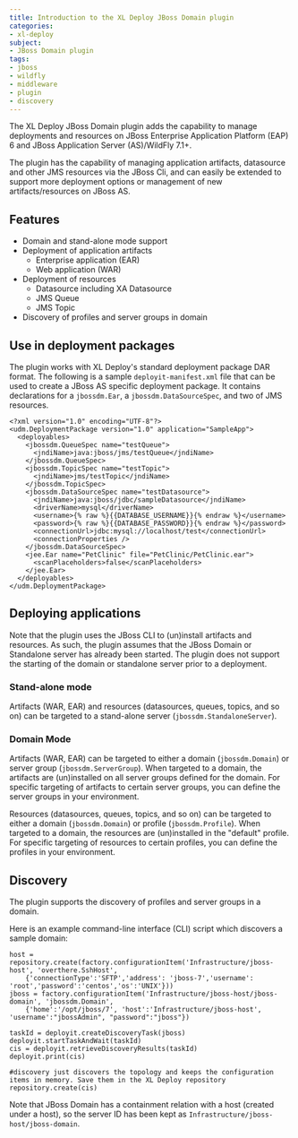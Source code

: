 ```yaml
---
title: Introduction to the XL Deploy JBoss Domain plugin
categories:
- xl-deploy
subject:
- JBoss Domain plugin
tags:
- jboss
- wildfly
- middleware
- plugin
- discovery
---
```


The XL Deploy JBoss Domain plugin adds the capability to manage deployments and resources on JBoss Enterprise Application Platform (EAP) 6 and JBoss Application Server (AS)/WildFly 7.1+.

The plugin has the capability of managing application artifacts, datasource and other JMS resources via the JBoss Cli, and can easily be extended to support more deployment options or management of new artifacts/resources on JBoss AS.

## Features

* Domain and stand-alone mode support
* Deployment of application artifacts
    * Enterprise application (EAR)
    * Web application (WAR)
* Deployment of resources
    * Datasource including XA Datasource
    * JMS Queue
    * JMS Topic
* Discovery of profiles and server groups in domain

## Use in deployment packages

The plugin works with XL Deploy's standard deployment package DAR format. The following is a sample `deployit-manifest.xml` file that can be used to create a JBoss AS specific deployment package. It contains declarations for a `jbossdm.Ear`, a `jbossdm.DataSourceSpec`, and two of JMS resources.

    <?xml version="1.0" encoding="UTF-8"?>
    <udm.DeploymentPackage version="1.0" application="SampleApp">
      <deployables>
        <jbossdm.QueueSpec name="testQueue">
          <jndiName>java:jboss/jms/testQueue</jndiName>
        </jbossdm.QueueSpec>
        <jbossdm.TopicSpec name="testTopic">
          <jndiName>jms/testTopic</jndiName>
        </jbossdm.TopicSpec>
        <jbossdm.DataSourceSpec name="testDatasource">
          <jndiName>java:jboss/jdbc/sampleDatasource</jndiName>
          <driverName>mysql</driverName>
          <username>{% raw %}{{DATABASE_USERNAME}}{% endraw %}</username>
          <password>{% raw %}{{DATABASE_PASSWORD}}{% endraw %}</password>
          <connectionUrl>jdbc:mysql://localhost/test</connectionUrl>
          <connectionProperties />
        </jbossdm.DataSourceSpec>
        <jee.Ear name="PetClinic" file="PetClinic/PetClinic.ear">
          <scanPlaceholders>false</scanPlaceholders>
        </jee.Ear>
      </deployables>
    </udm.DeploymentPackage>

## Deploying applications

Note that the plugin uses the JBoss CLI to (un)install artifacts and resources. As such, the plugin assumes that the JBoss Domain or Standalone server has already been started.  The plugin does not support the starting of the domain or standalone server prior to a deployment.

### Stand-alone mode

Artifacts (WAR, EAR) and resources (datasources, queues, topics, and so on) can be targeted to a stand-alone server (`jbossdm.StandaloneServer`).

### Domain Mode

Artifacts (WAR, EAR) can be targeted to either a domain (`jbossdm.Domain`) or server group (`jbossdm.ServerGroup`). When targeted to a domain, the artifacts are (un)installed on all server groups defined for the domain. For specific targeting of artifacts to certain server groups, you can define the server groups in your environment.

Resources (datasources, queues, topics, and so on) can be targeted to either a domain (`jbossdm.Domain`) or profile (`jbossdm.Profile`). When targeted to a domain, the resources are (un)installed in the "default" profile. For specific targeting of resources to certain profiles, you can define the profiles in your environment.

## Discovery

The plugin supports the discovery of profiles and server groups in a domain.

Here is an example command-line interface (CLI) script which discovers a sample domain:

    host = repository.create(factory.configurationItem('Infrastructure/jboss-host', 'overthere.SshHost',
        {'connectionType':'SFTP','address': 'jboss-7','username': 'root','password':'centos','os':'UNIX'}))
    jboss = factory.configurationItem('Infrastructure/jboss-host/jboss-domain', 'jbossdm.Domain',
        {'home':'/opt/jboss/7', 'host':'Infrastructure/jboss-host', 'username':"jbossAdmin", "password":"jboss"})

    taskId = deployit.createDiscoveryTask(jboss)
    deployit.startTaskAndWait(taskId)
    cis = deployit.retrieveDiscoveryResults(taskId)
    deployit.print(cis)

    #discovery just discovers the topology and keeps the configuration items in memory. Save them in the XL Deploy repository
    repository.create(cis)

Note that JBoss Domain has a containment relation with a host (created under a host), so the server ID has been kept as `Infrastructure/jboss-host/jboss-domain`.

